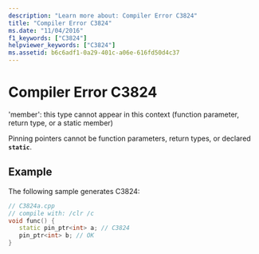 ```yaml
---
description: "Learn more about: Compiler Error C3824"
title: "Compiler Error C3824"
ms.date: "11/04/2016"
f1_keywords: ["C3824"]
helpviewer_keywords: ["C3824"]
ms.assetid: b6c6adf1-0a29-401c-a06e-616fd50d4c37
---
```

# Compiler Error C3824

'member': this type cannot appear in this context (function parameter, return type, or a static member)

Pinning pointers cannot be function parameters, return types, or declared **`static`**.

## Example

The following sample generates C3824:

```cpp
// C3824a.cpp
// compile with: /clr /c
void func() {
   static pin_ptr<int> a; // C3824
   pin_ptr<int> b; // OK
}
```
